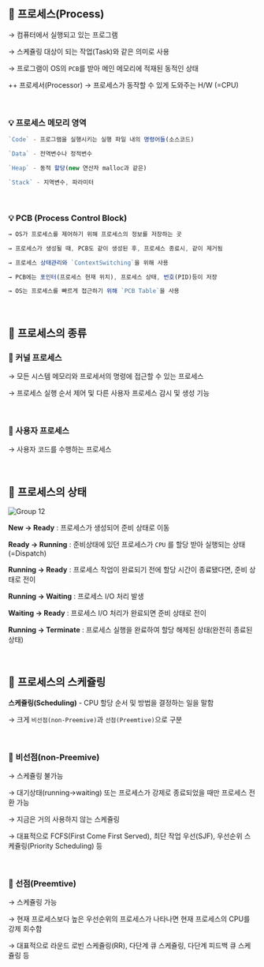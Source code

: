 ## 💙 프로세스(Process)

→ 컴퓨터에서 실행되고 있는 프로그램

→ 스케쥴링 대상이 되는 작업(Task)와 같은 의미로 사용

→ 프로그램이 OS의 `PCB`를 받아 메인 메모리에 적재된 동적인 상태

++ 프로세서(Processor) → 프로세스가 동작할 수 있게 도와주는 H/W (=CPU)

<br/>

### 💡 프로세스 메모리 영역

```jsx
`Code` - 프로그램을 실행시키는 실행 파일 내의 명령어들(소스코드)

`Data` - 전역변수나 정적변수

`Heap` - 동적 할당(new 연산자 malloc과 같은)

`Stack` - 지역변수, 파라미터
```

<br/>

### 💡 PCB (Process Control Block)

```jsx
→ OS가 프로세스를 제어하기 위해 프로세스의 정보를 저장하는 곳

→ 프로세스가 생성될 때, PCB도 같이 생성된 후, 프로세스 종료시, 같이 제거됨

→ 프로세스 상태관리와 `ContextSwitching`을 위해 사용

→ PCB에는 포인터(프로세스 현재 위치), 프로세스 상태, 번호(PID)등이 저장

→ OS는 프로세스를 빠르게 접근하기 위해 `PCB Table`을 사용
```
<br/>

## 💙 프로세스의 종류

### 💛 커널 프로세스

→ 모든 시스템 메모리와 프로세서의 명령에 접근할 수 있는 프로세스

→ 프로세스 실행 순서 제어 및 다른 사용자 프로세스 감시 및 생성 기능

<br/>

### 💛 사용자 프로세스

→ 사용자 코드를 수행하는 프로세스

<br/>

## 💙 프로세스의 상태


![Group 12](https://user-images.githubusercontent.com/38373150/157813016-922d127d-466f-4be3-abdd-2d973af44b87.png)


**New → Ready** : 프로세스가 생성되어 준비 상태로 이동

**Ready → Running** : 준비상태에 있던 프로세스가 `CPU` 를 할당 받아 실행되는 상태(=Dispatch)

**Running → Ready** : 프로세스 작업이 완료되기 전에 할당 시간이 종료됐다면, 준비 상태로 전이

**Running → Waiting** : 프로세스 I/O 처리 발생 

**Waiting → Ready** : 프로세스 I/O 처리가 완료되면 준비 상태로 전이

**Running → Terminate** : 프로세스 실행을 완료하여 할당 해제된 상태(완전히 종료된 상태)

<br/>

## 💙 프로세스의 스케쥴링

**스케쥴링(Scheduling)** - CPU 할당 순서 및 방법을 결정하는 일을 말함

→ 크게 `비선점(non-Preemive)`과 `선점(Preemtive)`으로 구분

<br/>

### 💛 **비선점(non-Preemive)**

→ 스케쥴링 불가능

→ 대기상태(running→waiting) 또는 프로세스가 강제로 종료되었을 때만 프로세스 전환 가능

→ 지금은 거의 사용하지 않는 스케쥴링

→ 대표적으로 FCFS(First Come First Served), 최단 작업 우선(SJF), 
    우선순위 스케쥴링(Priority Scheduling) 등

<br/>

### 💛 **선점(Preemtive)**

→ 스케쥴링 가능

→ 현재 프로세스보다 높은 우선순위의 프로세스가 나타나면 현재 프로세스의 CPU를 강제 회수함

→ 대표적으로 라운드 로빈 스케쥴링(RR), 다단계 큐 스케쥴링, 다단계 피드백 큐 스케쥴링 등
